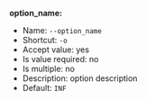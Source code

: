 **option_name:**

* Name: `--option_name`
* Shortcut: `-o`
* Accept value: yes
* Is value required: no
* Is multiple: no
* Description: option description
* Default: `INF`
